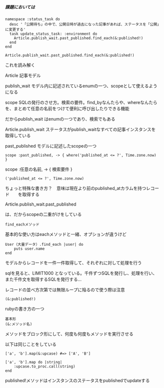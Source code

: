 ##### 課題においては

```
namespace :status_task do
  desc '「公開待ち」の中で、公開日時が過去になった記事があれば、ステータスを「公開」に変更する'
  task update_status_task: :environment do
    Article.publish_wait.past_published.find_each(&:published!)
  end
end
```

```
Article.publish_wait.past_published.find_each(&:published!)
```

これを読み解く

Article 記事モデル

publish_wait  モデル内に記述されているenumの一つ、scopeとして使えるようになる

scope  SQLの発行のさせ方。検索の要件。find_byなんたらや、whereなんたらを、まとめて任意の名前をつけて便利に呼び出したりできる機能

だからpublish_wait はenumの一つであり、検索でもある

Article.publish_wait  ステータスがpublish_waitなすべての記事インスタンスを取得している

past_published  モデルに記述したscopeの一つ

```
scope :past_published, -> { where('published_at <= ?', Time.zone.now) }
```


scope :任意の名前, -> { 検索要件 }

```
('published_at <= ?', Time.zone.now)
```

ちょっと特殊な書き方？　意味は現在より前のpublished_atカラムを持つレコード　　を取得する

Article.publish_wait.past_published

は、だからscopeの二重がけをしている

```
find_eachメソッド
```

基本的な使い方はeachメソッドと一緒、オプションが違うけど

```
User（大量データ）.find_each |user| do
	puts user.name
end
```

モデルからレコードを一件一件取得して、それぞれに対して処理を行う

sqlを見ると、LIMIT1000 となっている。千件ずつSQLを発行し、処理を行い、また千件文を取得するSQLを発行する...

レコードの並べ方次第では無限ループに陥るので使う際は注意

```
(&:published!)
```
rubyの書き方の一つ
```
基本形
(&:メソッド名)
```

メソッドをブロック形にして、何度も何度もメソッドを実行させる

以下は同じことをしている

```
['a', 'b'].map(&:upcase) #=> ['A', 'B']

['a', 'b'].map do |string|
	:upcase.to_proc.call(string)
end
```

published!メソッドはインスタンスのステータスをpublishedでupdateする

